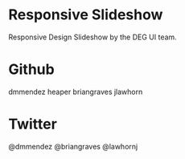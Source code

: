 Responsive Slideshow
====================

Responsive Design Slideshow by the DEG UI team.

Github
====================
dmmendez
heaper
briangraves
jlawhorn

Twitter
====================
@dmmendez
@briangraves
@lawhornj
